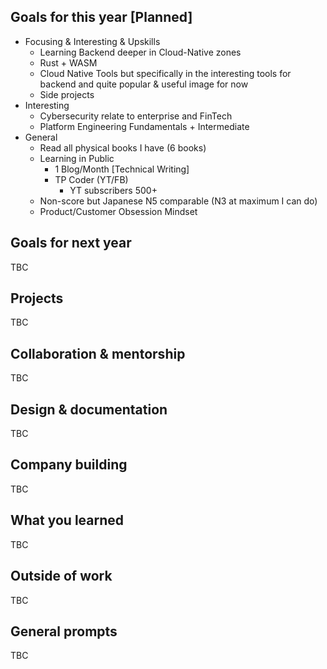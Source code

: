 ## Goals for this year [Planned]

* Focusing & Interesting & Upskills
  * Learning Backend deeper in Cloud-Native zones
  * Rust + WASM
  * Cloud Native Tools but specifically in the interesting tools for backend and quite popular & useful image for now
  * Side projects
* Interesting
  * Cybersecurity relate to enterprise and FinTech
  * Platform Engineering Fundamentals + Intermediate
* General
  * Read all physical books I have (6 books)
  * Learning in Public
    * 1 Blog/Month [Technical Writing]
    * TP Coder (YT/FB)
      * YT subscribers 500+
  * Non-score but Japanese N5 comparable (N3 at maximum I can do)
  * Product/Customer Obsession Mindset


## Goals for next year

TBC

## Projects

TBC

## Collaboration & mentorship

TBC

## Design & documentation

TBC

## Company building

TBC

## What you learned

TBC

## Outside of work

TBC

## General prompts

TBC